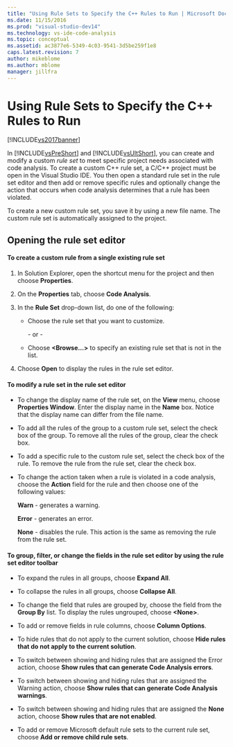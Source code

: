 ```yaml
---
title: "Using Rule Sets to Specify the C++ Rules to Run | Microsoft Docs"
ms.date: 11/15/2016
ms.prod: "visual-studio-dev14"
ms.technology: vs-ide-code-analysis
ms.topic: conceptual
ms.assetid: ac3877e6-5349-4c03-9541-3d5be259f1e8
caps.latest.revision: 7
author: mikeblome
ms.author: mblome
manager: jillfra
---
```

# Using Rule Sets to Specify the C++ Rules to Run
[!INCLUDE[vs2017banner](../includes/vs2017banner.md)]

In [!INCLUDE[vsPreShort](../includes/vspreshort-md.md)] and [!INCLUDE[vsUltShort](../includes/vsultshort-md.md)], you can create and modify a custom *rule set* to meet specific project needs associated with code analysis. To create a custom C++ rule set, a C/C++ project must be open in the Visual Studio IDE. You then open a standard rule set in the rule set editor and then add or remove specific rules and optionally change the action that occurs when code analysis determines that a rule has been violated.  
  
 To create a new custom rule set, you save it by using a new file name. The custom rule set is automatically assigned to the project.  
  
## Opening the rule set editor  
  
#### To create a custom rule from a single existing rule set  
  
1. In Solution Explorer, open the shortcut menu for the project and then choose **Properties**.  
  
2. On the **Properties** tab, choose **Code Analysis**.  
  
3. In the **Rule Set** drop-down list, do one of the following:  
  
   - Choose the rule set that you want to customize.  
  
     \- or -  
  
   - Choose **\<Browse...>** to specify an existing rule set that is not in the list.  
  
4. Choose **Open** to display the rules in the rule set editor.  
  
#### To modify a rule set in the rule set editor  
  
- To change the display name of the rule set, on the **View** menu, choose **Properties Window**. Enter the display name in the **Name** box. Notice that the display name can differ from the file name.  
  
- To add all the rules of the group to a custom rule set, select the check box of the group. To remove all the rules of the group, clear the check box.  
  
- To add a specific rule to the custom rule set, select the check box of the rule. To remove the rule from the rule set, clear the check box.  
  
- To change the action taken when a rule is violated in a code analysis, choose the **Action** field for the rule and then choose one of the following values:  
  
     **Warn** - generates a warning.  
  
     **Error** - generates an error.  
  
     **None** - disables the rule. This action is the same as removing the rule from the rule set.  
  
#### To group, filter, or change the fields in the rule set editor by using the rule set editor toolbar  
  
- To expand the rules in all groups, choose **Expand All**.  
  
- To collapse the rules in all groups, choose **Collapse All**.  
  
- To change the field that rules are grouped by, choose the field from the **Group By** list. To display the rules ungrouped, choose **\<None>**.  
  
- To add or remove fields in rule columns, choose **Column Options**.  
  
- To hide rules that do not apply to the current solution, choose **Hide rules that do not apply to the current solution**.  
  
- To switch between showing and hiding rules that are assigned the Error action, choose **Show rules that can generate Code Analysis errors**.  
  
- To switch between showing and hiding rules that are assigned the Warning action, choose **Show rules that can generate Code Analysis warnings**.  
  
- To switch between showing and hiding rules that are assigned the **None** action, choose **Show rules that are not enabled**.  
  
- To add or remove Microsoft default rule sets to the current rule set, choose **Add or remove child rule sets**.
